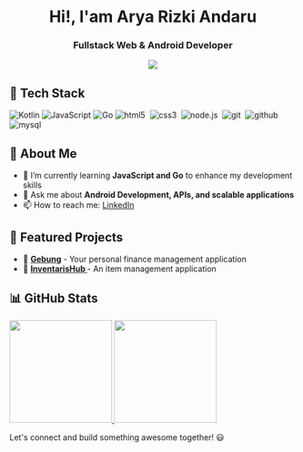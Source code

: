 <div align="center">
  <h1> Hi!, I'am Arya Rizki Andaru </h1>
  <h3>Fullstack Web & Android Developer</h3>
</div>

<div align="center">
  <img src="https://user-images.githubusercontent.com/22107794/139580686-887df369-edb8-4bc8-b607-4fbf6d7e4866.gif">
</div>

## 🚀 Tech Stack

![Kotlin](https://img.shields.io/badge/Kotlin-%230095D5.svg?style=for-the-badge&logo=kotlin&logoColor=white)
![JavaScript](https://img.shields.io/badge/JavaScript-%23F7DF1E.svg?style=for-the-badge&logo=javascript&logoColor=black)
![Go](https://img.shields.io/badge/Go-%2300ADD8.svg?style=for-the-badge&logo=go&logoColor=white)
<img alt="html5" src="https://img.shields.io/badge/html-E34F26.svg?&style=for-the-badge&logo=html5&logoColor=fff" />&nbsp;
<img alt="css3" src="https://img.shields.io/badge/css-1572B6.svg?&style=for-the-badge&logo=css3&logoColor=fff" />&nbsp;
<img alt="node.js" src="https://img.shields.io/badge/node.js-90C53F.svg?&style=for-the-badge&logo=node.js&logoColor=fff" />&nbsp;
<img alt="git" src="https://img.shields.io/badge/git-F05033.svg?&style=for-the-badge&logo=git&logoColor=fff" />&nbsp;
<img alt="github" src="https://img.shields.io/badge/github-000.svg?&style=for-the-badge&logo=github&logoColor=fff" />&nbsp;
<img alt="mysql" src="https://img.shields.io/badge/mysql-4479A1.svg?&style=for-the-badge&logo=mysql&logoColor=fff" />&nbsp;

## 📌 About Me
- 🌱 I’m currently learning **JavaScript and Go** to enhance my development skills
- 💬 Ask me about **Android Development, APIs, and scalable applications**
- 📫 How to reach me: [LinkedIn](https://www.linkedin.com/in/aryarizkiandaru/)

## 📂 Featured Projects
- 🚧 **[Gebung](https://github.com/xryar/Gebung)** -  Your personal finance management application
- 🚧 **[InventarisHub ](https://github.com/xryar/Inventaris-App)** - An item management application

## 📊 GitHub Stats
<a href="https://github.com/xryar">
  <img height="180em" src="https://github-readme-stats-eight-theta.vercel.app/api?username=xryar&show_icons=true&theme=algolia&include_all_commits=true&count_private=true"/>
  <img height="180em" src="https://github-readme-stats-eight-theta.vercel.app/api/top-langs/?username=xryar&layout=compact&layout=compact&theme=algolia"/>
</a>

Let's connect and build something awesome together! 😃

